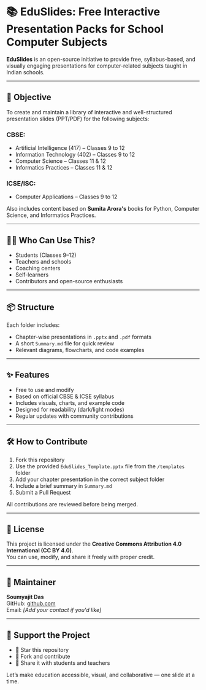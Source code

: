 # 📚 EduSlides: Free Interactive Presentation Packs for School Computer Subjects

**EduSlides** is an open-source initiative to provide free, syllabus-based, and visually engaging presentations for computer-related subjects taught in Indian schools.

---

## 🎯 Objective

To create and maintain a library of interactive and well-structured presentation slides (PPT/PDF) for the following subjects:

### CBSE:
- Artificial Intelligence (417) – Classes 9 to 12  
- Information Technology (402) – Classes 9 to 12  
- Computer Science – Classes 11 & 12  
- Informatics Practices – Classes 11 & 12  

### ICSE/ISC:
- Computer Applications – Classes 9 to 12  

Also includes content based on **Sumita Arora's** books for Python, Computer Science, and Informatics Practices.

---

## 👩‍🏫 Who Can Use This?

- Students (Classes 9–12)
- Teachers and schools
- Coaching centers
- Self-learners
- Contributors and open-source enthusiasts

---

## 📦 Structure

Each folder includes:
- Chapter-wise presentations in `.pptx` and `.pdf` formats  
- A short `Summary.md` file for quick review  
- Relevant diagrams, flowcharts, and code examples

---

## ✨ Features

- Free to use and modify
- Based on official CBSE & ICSE syllabus
- Includes visuals, charts, and example code
- Designed for readability (dark/light modes)
- Regular updates with community contributions

---

## 🛠️ How to Contribute

1. Fork this repository
2. Use the provided `EduSlides_Template.pptx` file from the `/templates` folder
3. Add your chapter presentation in the correct subject folder
4. Include a brief summary in `Summary.md`
5. Submit a Pull Request

All contributions are reviewed before being merged.

---

## 📄 License

This project is licensed under the **Creative Commons Attribution 4.0 International (CC BY 4.0)**.  
You can use, modify, and share it freely with proper credit.

---

## 📢 Maintainer

**Soumyajit Das**  
GitHub: [github.com](https://github.com/)  
Email: _[Add your contact if you'd like]_

---

## 🌟 Support the Project

- 🌟 Star this repository  
- 🍴 Fork and contribute  
- 📣 Share it with students and teachers  

Let’s make education accessible, visual, and collaborative — one slide at a time.
